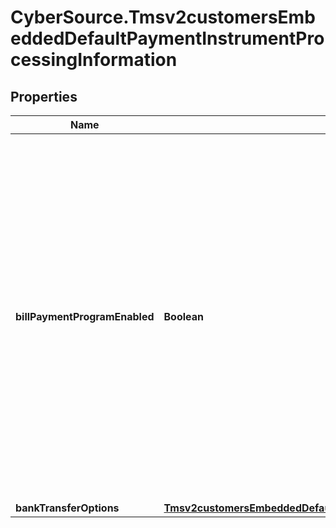 # CyberSource.Tmsv2customersEmbeddedDefaultPaymentInstrumentProcessingInformation

## Properties
Name | Type | Description | Notes
------------ | ------------- | ------------- | -------------
**billPaymentProgramEnabled** | **Boolean** | Flag that indicates that this is a payment for a bill or for an existing contractual loan. For processor-specific details, see the &#x60;bill_payment&#x60; field description in [Credit Card Services Using the SCMP API.](https://apps.cybersource.com/library/documentation/dev_guides/CC_Svcs_SCMP_API/html/)  Valid values: - &#x60;true&#x60;: Bill payment or loan payment. - &#x60;false&#x60; (default): Not a bill payment or loan payment.  | [optional] 
**bankTransferOptions** | [**Tmsv2customersEmbeddedDefaultPaymentInstrumentProcessingInformationBankTransferOptions**](Tmsv2customersEmbeddedDefaultPaymentInstrumentProcessingInformationBankTransferOptions.md) |  | [optional] 


